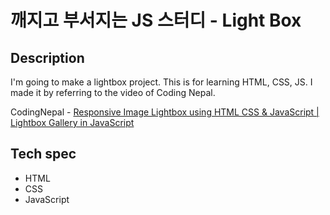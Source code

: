 # 깨지고 부서지는 JS 스터디 - Light Box

## Description

I'm going to make a lightbox project. 
This is for learning HTML, CSS, JS. 
I made it by referring to the video of Coding Nepal.

CodingNepal - [Responsive Image Lightbox using HTML CSS & JavaScript | Lightbox Gallery in JavaScript](https://www.youtube.com/watch?v=rz_8NDyC6Xk)

## Tech spec
- HTML
- CSS
- JavaScript